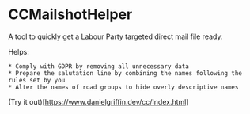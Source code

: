 # CCMailshotHelper

A tool to quickly get a Labour Party targeted direct mail file ready. 

Helps:

    * Comply with GDPR by removing all unnecessary data
    * Prepare the salutation line by combining the names following the rules set by you
    * Alter the names of road groups to hide overly descriptive names


(Try it out)[https://www.danielgriffin.dev/cc/Index.html]
